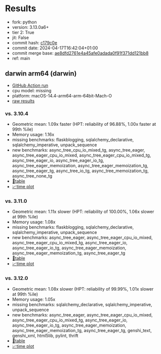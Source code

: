 # Results

- fork: python
- version: 3.13.0a6+
- tier 2: True
- jit: False
- commit hash: [c179c0e](https://github.com/python/cpython/commit/c179c0e)
- commit date: 2024-04-17T16:42:04+01:00
- commit merge base: [ae8dfd2761e4a45afe0adada0f91f371dd121bb8](https://github.com/python/cpython/commit/ae8dfd2761e4a45afe0adada0f91f371dd121bb8)
- ref: main

## darwin arm64 (darwin)

- [GitHub Action run](https://github.com/faster-cpython/benchmarking/actions/runs/8725123884)
- cpu model: missing
- platform: macOS-14.4-arm64-arm-64bit-Mach-O
- [raw results](bm-20240417-darwin-arm64-python-main-3.13.0a6%2B-c179c0e.json)

### vs. 3.10.4

- Geometric mean: 1.09x faster (HPT: reliability of 96.88%, 1.00x faster at 99th %ile)
- Memory usage: 1.16x
- missing benchmarks: flaskblogging, sqlalchemy_declarative, sqlalchemy_imperative, unpack_sequence
- new benchmarks: async_tree_cpu_io_mixed_tg, async_tree_eager, async_tree_eager_cpu_io_mixed, async_tree_eager_cpu_io_mixed_tg, async_tree_eager_io, async_tree_eager_io_tg, async_tree_eager_memoization, async_tree_eager_memoization_tg, async_tree_eager_tg, async_tree_io_tg, async_tree_memoization_tg, async_tree_none_tg
- [📄table](bm-20240417-darwin-arm64-python-main-3.13.0a6%2B-c179c0e-vs-3.10.4.md)
- [📈time plot](bm-20240417-darwin-arm64-python-main-3.13.0a6%2B-c179c0e-vs-3.10.4.png)

### vs. 3.11.0

- Geometric mean: 1.11x slower (HPT: reliability of 100.00%, 1.06x slower at 99th %ile)
- Memory usage: 1.08x
- missing benchmarks: flaskblogging, sqlalchemy_declarative, sqlalchemy_imperative, unpack_sequence
- new benchmarks: async_tree_eager, async_tree_eager_cpu_io_mixed, async_tree_eager_cpu_io_mixed_tg, async_tree_eager_io, async_tree_eager_io_tg, async_tree_eager_memoization, async_tree_eager_memoization_tg, async_tree_eager_tg
- [📄table](bm-20240417-darwin-arm64-python-main-3.13.0a6%2B-c179c0e-vs-3.11.0.md)
- [📈time plot](bm-20240417-darwin-arm64-python-main-3.13.0a6%2B-c179c0e-vs-3.11.0.png)

### vs. 3.12.0

- Geometric mean: 1.08x slower (HPT: reliability of 99.99%, 1.01x slower at 99th %ile)
- Memory usage: 1.05x
- missing benchmarks: sqlalchemy_declarative, sqlalchemy_imperative, unpack_sequence
- new benchmarks: async_tree_eager, async_tree_eager_cpu_io_mixed, async_tree_eager_cpu_io_mixed_tg, async_tree_eager_io, async_tree_eager_io_tg, async_tree_eager_memoization, async_tree_eager_memoization_tg, async_tree_eager_tg, genshi_text, genshi_xml, html5lib, pylint, thrift
- [📄table](bm-20240417-darwin-arm64-python-main-3.13.0a6%2B-c179c0e-vs-3.12.0.md)
- [📈time plot](bm-20240417-darwin-arm64-python-main-3.13.0a6%2B-c179c0e-vs-3.12.0.png)

